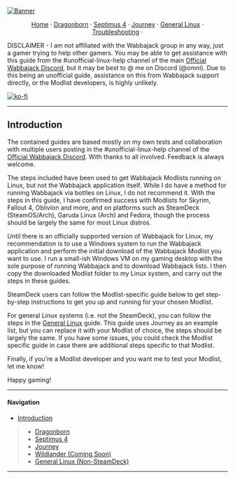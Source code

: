 [![Banner](https://github.com/Omni-guides/Wabbajack-Modlist-Linux/blob/main/images/WabbajackModlistsBanner2.png)](https://github.com/Omni-guides/Wabbajack-Modlist-Linux)

<p align="center">
  <a href="https://github.com/Omni-guides/Wabbajack-Modlist-Linux/wiki">Home</a> ·
  <a href="https://github.com/Omni-guides/Wabbajack-Modlist-Linux/wiki/Skyrim-Dragonborn">Dragonborn</a> ·
  <a href="https://github.com/Omni-guides/Wabbajack-Modlist-Linux/wiki/Skyrim-Septimus-4">Septimus 4</a> ·
  <a href="https://github.com/Omni-guides/Wabbajack-Modlist-Linux/wiki/Skyrim-Journey">Journey</a> ·
  <a href="https://github.com/Omni-guides/Wabbajack-Modlist-Linux/wiki/General-Linux-Guide">General Linux</a> ·
  <a href="https://github.com/Omni-guides/Wabbajack-Modlist-Linux/wiki/Troubleshooting">Troubleshooting</a> ·
</p>

DISCLAIMER - I am not affiliated with the Wabbajack group in any way, just a gamer trying to help other gamers. You may be able to get assistance with this guide from the #unofficial-linux-help channel of the main [Official Wabbajack Discord](https://discord.gg/wabbajack), but it may be best to @ me on Discord (@omni). Due to this being an unofficial guide, assistance on this from Wabbajack support directly, or the Modlist developers, is highly unlikely.

[![ko-fi](https://ko-fi.com/img/githubbutton_sm.svg)](https://ko-fi.com/D1D8H8WBD)

***

## Introduction

The contained guides are based mostly on my own tests and collaboration with multiple users posting in the #unofficial-linux-help channel of the [Official Wabbajack Discord](https://discord.gg/wabbajack). With thanks to all involved. Feedback is always welcome.

The steps included have been used to get Wabbajack Modlists running on Linux, but not the Wabbajack application itself. While I do have a method for running Wabbajack via bottles on Linux, I do not recommend it. With the steps in this guide, I have confirmed success with Modlists for Skyrim, Fallout 4, Oblivion and more, and on platforms such as SteamDeck (SteamOS/Arch), Garuda Linux (Arch) and Fedora, though the process should be largely the same for most Linux distros.

Until there is an officially supported version of Wabbajack for Linux, my recommendation is to use a Windows system to run the Wabbajack application and perform the initial download of the Wabbajack Modlist you want to use. I run a small-ish Windows VM on my gaming desktop with the sole purpose of running Wabbajack and to download Wabbajack lists. I then copy the downloaded Modlist folder to my Linux system, and carry out the steps in these guides.

SteamDeck users can follow the Modlist-specific guide below to get step-by-step instructions to get you up and running for your chosen Modlist.

For general Linux systems (i.e. not the SteamDeck), you can follow the steps in the [General Linux](#general-linux) guide. This guide uses Journey as an example list, but you can replace it with your Modlist of choice, the steps should be largely the same. If you have some issues, you could check the Modlist specific guide in case there are additional steps specific to that Modlist.

Finally, if you're a Modlist developer and you want me to test your Modlist, let me know! 

Happy gaming!

***

#### Navigation
* [Introduction](https://github.com/Omni-guides/Wabbajack-Modlist-Linux/wiki)  
> * [Dragonborn](https://github.com/Omni-guides/Wabbajack-Modlist-Linux/wiki/Skyrim-Dragonborn)  
> * [Septimus 4](https://github.com/Omni-guides/Wabbajack-Modlist-Linux/wiki/Skyrim-Septimus-4)  
> * [Journey](https://github.com/Omni-guides/Wabbajack-Modlist-Linux/wiki/Skyrim-Journey)  
> * [Wildlander (Coming Soon)](#wildlander)  
> * [General Linux (Non-SteamDeck)](https://github.com/Omni-guides/Wabbajack-Modlist-Linux/wiki/General-Linux-Guide)  

***
